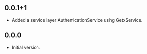## 0.0.1+1

- Added a service layer AuthenticationService using GetxService.

## 0.0.0

- Initial version.
